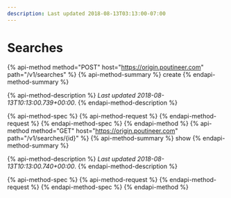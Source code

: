 ```yaml
---
description: Last updated 2018-08-13T03:13:00-07:00
---
```


# Searches

{% api-method method="POST" host="https://origin.poutineer.com" path="/v1/searches" %}
  {% api-method-summary %}
    create
  {% endapi-method-summary %}

  {% api-method-description %}
    *Last updated <time time="2018-08-13T10:13:00.739+00:00">2018-08-13T10:13:00.739+00:00</time>*.
  {% endapi-method-description %}

  {% api-method-spec %}
    {% api-method-request %}
    {% endapi-method-request %}
  {% endapi-method-spec %}
{% endapi-method %}
{% api-method method="GET" host="https://origin.poutineer.com" path="/v1/searches/{id}" %}
  {% api-method-summary %}
    show
  {% endapi-method-summary %}

  {% api-method-description %}
    *Last updated <time time="2018-08-13T10:13:00.740+00:00">2018-08-13T10:13:00.740+00:00</time>*.
  {% endapi-method-description %}

  {% api-method-spec %}
    {% api-method-request %}
    {% endapi-method-request %}
  {% endapi-method-spec %}
{% endapi-method %}
